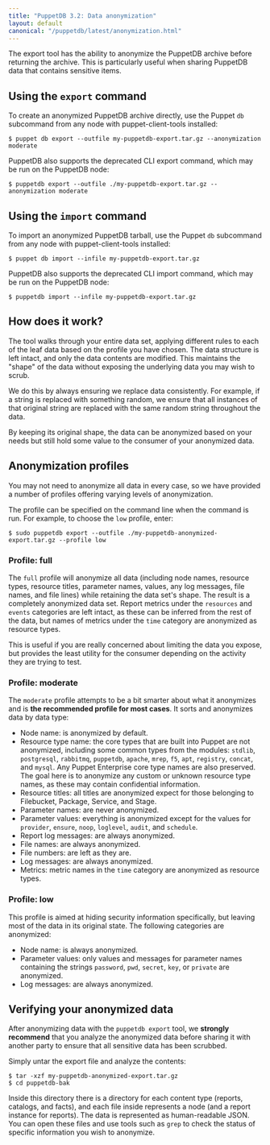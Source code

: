 ```yaml
---
title: "PuppetDB 3.2: Data anonymization"
layout: default
canonical: "/puppetdb/latest/anonymization.html"
---
```


The export tool has the ability to anonymize the PuppetDB archive before returning the archive. This is particularly useful when sharing PuppetDB data that contains sensitive items.

Using the `export` command
-----

To create an anonymized PuppetDB archive directly, use the Puppet `db` subcommand
from any node with puppet-client-tools installed:

    $ puppet db export --outfile my-puppetdb-export.tar.gz --anonymization moderate

PuppetDB also supports the deprecated CLI export command, which may be run on
the PuppetDB node:

    $ puppetdb export --outfile ./my-puppetdb-export.tar.gz --anonymization moderate

Using the `import` command
-----

To import an anonymized PuppetDB tarball, use the Puppet `db` subcommand from
any node with puppet-client-tools installed:

    $ puppet db import --infile my-puppetdb-export.tar.gz

PuppetDB also supports the deprecated CLI import command, which may be run on
the PuppetDB node:

    $ puppetdb import --infile my-puppetdb-export.tar.gz

How does it work?
-----

The tool walks through your entire data set, applying different rules to each of the leaf data based on the profile you have chosen. The data structure is left intact, and only the data contents are modified. This maintains the "shape" of the data without exposing the underlying data you may wish to scrub. 

We do this by always ensuring we replace data consistently. For example, if a string is replaced with something random, we ensure that all instances of that original string are replaced with the same random string throughout the data.

By keeping its original shape, the data can be anonymized based on your needs but still hold some value to the consumer of your anonymized data.

Anonymization profiles
-----

You may not need to anonymize all data in every case, so we have provided a number of profiles offering varying levels of anonymization.

The profile can be specified on the command line when the command is run. For example, to choose the `low` profile, enter:

    $ sudo puppetdb export --outfile ./my-puppetdb-anonymized-export.tar.gz --profile low

### Profile: full

The `full` profile will anonymize all data (including node names, resource types, resource titles, parameter names, values, any log messages, file names, and file lines) while retaining the data set's shape. The result is a completely anonymized data set. Report metrics under the `resources` and `events` categories are left intact, as these can be inferred from the rest of the data, but names of metrics under the `time` category are anonymized as resource types.

This is useful if you are really concerned about limiting the data you expose, but provides the least utility for the consumer depending on the activity they are trying to test.

### Profile: moderate

The `moderate` profile attempts to be a bit smarter about what it anonymizes and is **the recommended profile for most cases**. It sorts and anonymizes data by data type:

* Node name: is anonymized by default.
* Resource type name: the core types that are built into Puppet are not anonymized, including some common types from the modules: `stdlib`, `postgresql`, `rabbitmq`, `puppetdb`, `apache`, `mrep`, `f5`, `apt`, `registry`, `concat`, and `mysql`. Any Puppet Enterprise core type names are also preserved. The goal here is to anonymize any custom or unknown resource type names, as these may contain confidential information.
* Resource titles: all titles are anonymized expect for those belonging to Filebucket, Package, Service, and Stage.
* Parameter names: are never anonymized.
* Parameter values: everything is anonymized except for the values for `provider`, `ensure`, `noop`, `loglevel`, `audit`, and `schedule`.
* Report log messages: are always anonymized.
* File names: are always anonymized.
* File numbers: are left as they are.
* Log messages: are always anonymized.
* Metrics: metric names in the `time` category are anonymized as resource types.

### Profile: low

This profile is aimed at hiding security information specifically, but leaving most of the data in its original state. The following categories are anonymized:

* Node name: is always anonymized.
* Parameter values: only values and messages for parameter names containing the strings `password`, `pwd`, `secret`, `key`, or `private` are anonymized.
* Log messages: are always anonymized.

Verifying your anonymized data
-----

After anonymizing data with the `puppetdb export` tool, we **strongly recommend** that you analyze the anonymized data before sharing it with another party to ensure that all sensitive data has been scrubbed.

Simply untar the export file and analyze the contents:

    $ tar -xzf my-puppetdb-anonymized-export.tar.gz
    $ cd puppetdb-bak

Inside this directory there is a directory for each content type (reports, catalogs, and facts), and each file inside represents a node (and a report instance for reports). The data is represented as human-readable JSON. You can open these files and use tools such as `grep` to check the status of specific information you wish to anonymize.
